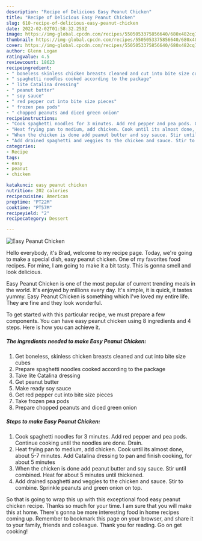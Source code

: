 ```yaml
---
description: "Recipe of Delicious Easy Peanut Chicken"
title: "Recipe of Delicious Easy Peanut Chicken"
slug: 610-recipe-of-delicious-easy-peanut-chicken
date: 2022-02-02T01:58:32.259Z
image: https://img-global.cpcdn.com/recipes/5505053375856640/680x482cq70/easy-peanut-chicken-recipe-main-photo.jpg
thumbnail: https://img-global.cpcdn.com/recipes/5505053375856640/680x482cq70/easy-peanut-chicken-recipe-main-photo.jpg
cover: https://img-global.cpcdn.com/recipes/5505053375856640/680x482cq70/easy-peanut-chicken-recipe-main-photo.jpg
author: Glenn Logan
ratingvalue: 4.5
reviewcount: 18623
recipeingredient:
- " boneless skinless chicken breasts cleaned and cut into bite size cubes"
- " spaghetti noodles cooked according to the package"
- " lite Catalina dressing"
- " peanut butter"
- " soy sauce"
- " red pepper cut into bite size pieces"
- " frozen pea pods"
- " chopped peanuts and diced green onion"
recipeinstructions:
- "Cook spaghetti noodles for 3 minutes. Add red pepper and pea pods. Continue cooking until the noodles are done. Drain."
- "Heat frying pan to medium, add chicken. Cook until its almost done, about 5-7 minutes. Add Catalina dressing to pan and finish cooking, for about 5 minutes"
- "When the chicken is done add peanut butter and soy sauce. Stir until combined. Heat for about 5 minutes until thickened."
- "Add drained spaghetti and veggies to the chicken and sauce. Stir to combine. Sprinkle peanuts and green onion on top."
categories:
- Recipe
tags:
- easy
- peanut
- chicken

katakunci: easy peanut chicken 
nutrition: 202 calories
recipecuisine: American
preptime: "PT22M"
cooktime: "PT57M"
recipeyield: "2"
recipecategory: Dessert

---
```



![Easy Peanut Chicken](https://img-global.cpcdn.com/recipes/5505053375856640/680x482cq70/easy-peanut-chicken-recipe-main-photo.jpg)

Hello everybody, it's Brad, welcome to my recipe page. Today, we're going to make a special dish, easy peanut chicken. One of my favorites food recipes. For mine, I am going to make it a bit tasty. This is gonna smell and look delicious.

Easy Peanut Chicken is one of the most popular of current trending meals in the world. It's enjoyed by millions every day. It's simple, it is quick, it tastes yummy. Easy Peanut Chicken is something which I've loved my entire life. They are fine and they look wonderful.




To get started with this particular recipe, we must prepare a few components. You can have easy peanut chicken using 8 ingredients and 4 steps. Here is how you can achieve it.

<!--inarticleads1-->

##### The ingredients needed to make Easy Peanut Chicken:

1. Get  boneless, skinless chicken breasts cleaned and cut into bite size cubes
1. Prepare  spaghetti noodles cooked according to the package
1. Take  lite Catalina dressing
1. Get  peanut butter
1. Make ready  soy sauce
1. Get  red pepper cut into bite size pieces
1. Take  frozen pea pods
1. Prepare  chopped peanuts and diced green onion




<!--inarticleads2-->

##### Steps to make Easy Peanut Chicken:

1. Cook spaghetti noodles for 3 minutes. Add red pepper and pea pods. Continue cooking until the noodles are done. Drain.
1. Heat frying pan to medium, add chicken. Cook until its almost done, about 5-7 minutes. Add Catalina dressing to pan and finish cooking, for about 5 minutes
1. When the chicken is done add peanut butter and soy sauce. Stir until combined. Heat for about 5 minutes until thickened.
1. Add drained spaghetti and veggies to the chicken and sauce. Stir to combine. Sprinkle peanuts and green onion on top.




So that is going to wrap this up with this exceptional food easy peanut chicken recipe. Thanks so much for your time. I am sure that you will make this at home. There's gonna be more interesting food in home recipes coming up. Remember to bookmark this page on your browser, and share it to your family, friends and colleague. Thank you for reading. Go on get cooking!
